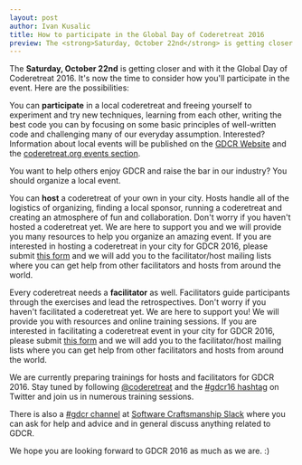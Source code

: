 ```yaml
---
layout: post
author: Ivan Kusalic
title: How to participate in the Global Day of Coderetreat 2016
preview: The <strong>Saturday, October 22nd</strong> is getting closer and with it the Global Day of Coderetreat 2016. It's now the time to consider how you'll participate in the event. Here are the possibilities
---
```

The **Saturday, October 22nd** is getting closer and with it the Global Day of Coderetreat 2016. It's now the time to consider how you'll participate in the event. Here are the possibilities:

You can **participate** in a local coderetreat and freeing yourself to experiment and try new techniques, learning from each other, writing the best code you can by focusing on some basic principles of well-written code and challenging many of our everyday assumption. Interested? Information about local events will be published on the [GDCR Website](http://gdcr.coderetreat.org/) and the   [coderetreat.org events section](http://archive.coderetreat.org/events/event/listByType?type=gdcr16).

You want to help others enjoy GDCR and raise the bar in our industry? You should organize a local event.

You can **host** a coderetreat of your own in your city. Hosts handle all of the logistics of organizing, finding
a local sponsor, running a coderetreat and creating an atmosphere of fun and collaboration. Don't worry if you haven't hosted a coderetreat yet. We are here to support you and we will provide you many resources to help you organize an amazing
event. If you are interested in hosting a coderetreat in your city for GDCR 2016, please submit [this form](http://goo.gl/forms/Px0ytk6ZS7ZQAdew1) and we will add you to the facilitator/host mailing lists where you
can get help from other facilitators and hosts from around the world.

Every coderetreat needs a **facilitator** as well. Facilitators guide participants through the exercises and lead the retrospectives. Don't worry if you haven't facilitated a coderetreat yet. We are here to support you! We will provide you with resources and online training sessions. If you are interested in facilitating a coderetreat event in your city for GDCR 2016, please submit [this form](http://goo.gl/forms/Px0ytk6ZS7ZQAdew1) and we will add you to the facilitator/host mailing lists where you can get help from other facilitators and hosts from around the world.

We are currently preparing trainings for hosts and facilitators for GDCR 2016. Stay tuned by following [@coderetreat](https://twitter.com/coderetreat) and the [#gdcr16 hashtag](https://twitter.com/search/?q=%23gdcr16) on Twitter and join us in numerous training sessions.

There is also a [#gdcr channel](https://softwarecraftsmanship.slack.com/messages/gdcr/) at [Software Craftsmanship Slack](http://slack.softwarecraftsmanship.org/) where you can ask for help and advice and in general discuss anything related to GDCR.

We hope you are looking forward to GDCR 2016 as much as we are. :)
